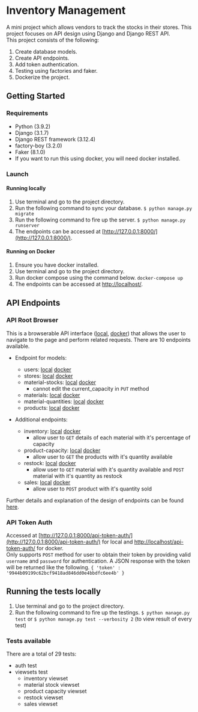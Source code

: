 # Inventory Management

A mini project which allows vendors to track the stocks in their stores. This project focuses on API design using Django and Django REST API.  
This project consists of the following:
1. Create database models.
2. Create API endpoints.
3. Add token authentication.
4. Testing using factories and faker.
5. Dockerize the project.

## Getting Started
### Requirements
* Python (3.9.2)
* Django (3.1.7)
* Django REST framework (3.12.4)
* factory-boy (3.2.0)
* Faker (8.1.0)
* If you want to run this using docker, you will need docker installed.

### Launch
#### Running locally
1. Use terminal and go to the project directory.
2. Run the following command to sync your database.
    ```$ python manage.py migrate```
3. Run the following command to fire up the server.
    ```$ python manage.py runserver```
4. The endpoints can be accessed at [http://127.0.0.1:8000/](http://127.0.0.1:8000/).

#### Running on Docker
1. Ensure you have docker installed.
2. Use terminal and go to the project directory.
3. Run docker compose using the command below.
    ```docker-compose up```
4. The endpoints can be accessed at [http://localhost/](http://localhost/).

## API Endpoints
### API Root Browser
This is a browserable API interface ([local](http://127.0.0.1:8000/), [docker](http://localhost/)) that allows the user to navigate to the page and perform related requests. There are 10 endpoints available.

* Endpoint for models:
    * users: [local](http://127.0.0.1:8000/users/) [docker](http://localhost/users/)
    * stores: [local](http://127.0.0.1:8000/stores/) [docker](http://localhost/stores/)
    * material-stocks: [local](http://127.0.0.1:8000/material-stocks/) [docker](http://localhost/material-stocks/)
        * cannot edit the current_capacity in `PUT` method
    * materials: [local](http://127.0.0.1:8000/materials/) [docker](http://localhost/materials/)
    * material-quantities: [local](http://127.0.0.1:8000/material-quantities/) [docker](http://localhost/material-quantities/)
    * products: [local](http://127.0.0.1:8000/products/) [docker](http://localhost/products/)

* Additional endpoints:
    * inventory: [local](http://127.0.0.1:8000/inventory/) [docker](http://localhost/inventory/)
        * allow user to `GET` details of each material with it's percentage of capacity
    * product-capacity: [local](http://127.0.0.1:8000/product-capacity/) [docker](http://localhost/product-capacity/)
        * allow user to `GET` the products with it's quantity available
    * restock: [local](http://127.0.0.1:8000/restock/) [docker](http://localhost/restock/)
        * allow user to `GET` material with it's quantity available and `POST` material with it's quantity as restock
    * sales: [local](http://127.0.0.1:8000/sales/) [docker](http://localhost/sales/)
        * allow user to `POST` product with it's quantity sold

Further details and explanation of the design of endpoints can be found [here](https://spqteam.atlassian.net/wiki/spaces/TRAIN/pages/795050022/Mini-project+Inventory+Management+WIP#Database-design%3A).

### API Token Auth
Accessed at [http://127.0.0.1:8000/api-token-auth/](http://127.0.0.1:8000/api-token-auth/) for local and [http://localhost/api-token-auth/](http://localhost/api-token-auth/) for docker.  
Only supports `POST` method for user to obtain their token by providing valid `username` and `password` for authentication. A JSON response with the token will be returned like the following.
```{ 'token' : '9944b09199c62bcf9418ad846dd0e4bbdfc6ee4b' }```

## Running the tests locally
1. Use terminal and go to the project directory.
2. Run the following command to fire up the testings.
    ```$ python manage.py test``` or
    ```$ python manage.py test --verbosity 2``` (to view result of every test)

### Tests available
There are a total of 29 tests:
* auth test
* viewsets test
	* inventory viewset
	* material stock viewset
	* product capacity viewset
	* restock viewset
	* sales viewset

